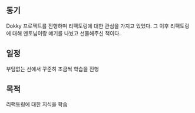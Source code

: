 ## 동기
Dokky 프로젝트를 진행하며 리팩토링에 대한 관심을 가지고 있었다.
그 이후 리팩토링에 대해 멘토님이랑 얘기를 나눴고 선물해주신 책이다.

## 일정
부담없는 선에서 꾸준히 조금씩 학습을 진행

## 목적
리팩토링에 대한 지식을 학습



